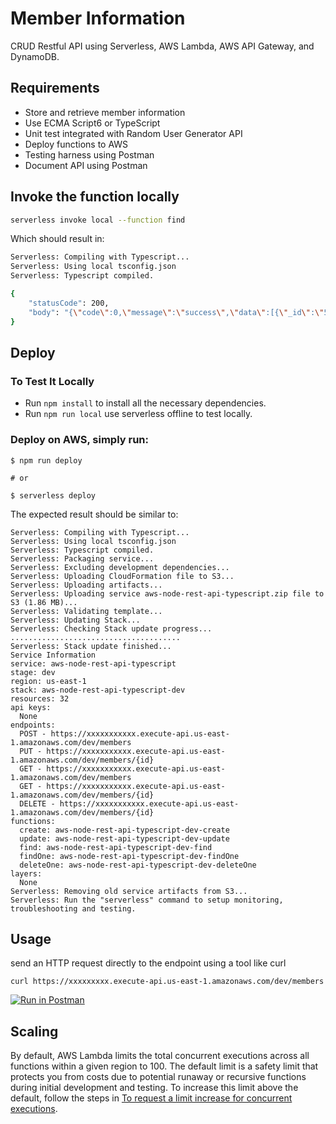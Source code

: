 # Member Information

CRUD Restful API using Serverless, AWS Lambda, AWS API Gateway, and DynamoDB.

## Requirements

* Store and retrieve member information
* Use ECMA Script6 or TypeScript
* Unit test integrated with Random User Generator API
* Deploy functions to AWS
* Testing harness using Postman
* Document API using Postman

## Invoke the function locally

```bash
serverless invoke local --function find
```

Which should result in:

```bash
Serverless: Compiling with Typescript...
Serverless: Using local tsconfig.json
Serverless: Typescript compiled.

{
    "statusCode": 200,
    "body": "{\"code\":0,\"message\":\"success\",\"data\":[{\"_id\":\"5dff21f71c9d440000a30dad\",\"createdAt\":\"2020-05-16T09:27:51.219Z\"},{\"_id\":\"5dff22ba1c9d440000a30dae\",\"createdAt\":\"2020-05-16T09:27:51.220Z\"}]}"
}
```

## Deploy

### To Test It Locally

* Run ```npm install``` to install all the necessary dependencies.
* Run ```npm run local``` use serverless offline to test locally. 

### Deploy on AWS, simply run:

```
$ npm run deploy

# or

$ serverless deploy
```

The expected result should be similar to:

```
Serverless: Compiling with Typescript...
Serverless: Using local tsconfig.json
Serverless: Typescript compiled.
Serverless: Packaging service...
Serverless: Excluding development dependencies...
Serverless: Uploading CloudFormation file to S3...
Serverless: Uploading artifacts...
Serverless: Uploading service aws-node-rest-api-typescript.zip file to S3 (1.86 MB)...
Serverless: Validating template...
Serverless: Updating Stack...
Serverless: Checking Stack update progress...
......................................
Serverless: Stack update finished...
Service Information
service: aws-node-rest-api-typescript
stage: dev
region: us-east-1
stack: aws-node-rest-api-typescript-dev
resources: 32
api keys:
  None
endpoints:
  POST - https://xxxxxxxxxxx.execute-api.us-east-1.amazonaws.com/dev/members
  PUT - https://xxxxxxxxxxx.execute-api.us-east-1.amazonaws.com/dev/members/{id}
  GET - https://xxxxxxxxxxx.execute-api.us-east-1.amazonaws.com/dev/members
  GET - https://xxxxxxxxxxx.execute-api.us-east-1.amazonaws.com/dev/members/{id}
  DELETE - https://xxxxxxxxxxx.execute-api.us-east-1.amazonaws.com/dev/members/{id}
functions:
  create: aws-node-rest-api-typescript-dev-create
  update: aws-node-rest-api-typescript-dev-update
  find: aws-node-rest-api-typescript-dev-find
  findOne: aws-node-rest-api-typescript-dev-findOne
  deleteOne: aws-node-rest-api-typescript-dev-deleteOne
layers:
  None
Serverless: Removing old service artifacts from S3...
Serverless: Run the "serverless" command to setup monitoring, troubleshooting and testing.
```

## Usage

send an HTTP request directly to the endpoint using a tool like curl

```
curl https://xxxxxxxxx.execute-api.us-east-1.amazonaws.com/dev/members
```

[![Run in Postman](https://run.pstmn.io/button.svg)](https://app.getpostman.com/run-collection/72ea7985e832fb3acc7b?action=collection%2Fimport)

## Scaling

By default, AWS Lambda limits the total concurrent executions across all functions within a given region to 100. The default limit is a safety limit that protects you from costs due to potential runaway or recursive functions during initial development and testing. To increase this limit above the default, follow the steps in [To request a limit increase for concurrent executions](http://docs.aws.amazon.com/lambda/latest/dg/concurrent-executions.html#increase-concurrent-executions-limit).
